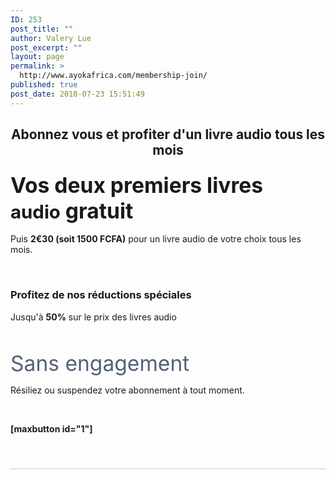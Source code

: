 ```yaml
---
ID: 253
post_title: ""
author: Valery Lue
post_excerpt: ""
layout: page
permalink: >
  http://www.ayokafrica.com/membership-join/
published: true
post_date: 2018-07-23 15:51:49
---
```

<h2 style="text-align: center;">Abonnez vous et profiter d'un livre audio tous les mois</h2>
<h3><span style="font-size: 2.1rem;">Vos deux premiers livres </span><span style="font-size: 29.4px;">audio</span><span style="font-size: 2.1rem;"> gratuit</span></h3>
<div id="" class="bc-row-responsive bc-spacing-none">
<div class="bc-col-responsive bc-col-6 bc-col-offset-0">
<div id="" class="bc-row-responsive">
<div class="bc-col-responsive bc-col-11">
<p class="bc-text bc-spacing-none bc-spacing-top-none bc-size-base bc-color-secondary">Puis <strong>2€30 (soit 1500 FCFA)</strong> pour un livre audio de votre choix tous les mois.</p>
&nbsp;

</div>
</div>
<div id="" class="bc-row-responsive">
<div class="bc-col-responsive bc-col-11">
<h3 class="bc-heading bc-color-base bc-size-medium">Profitez de nos réductions spéciales</h3>
<p class="bc-heading bc-color-base bc-size-medium">Jusqu'à <strong>50%</strong> sur le prix des livres audio</p>
&nbsp;
<p class="bc-text bc-spacing-none bc-spacing-top-none bc-size-base bc-color-secondary"><span style="color: #54617a; font-size: 2.1rem;">Sans engagement</span></p>
<p class="bc-text bc-spacing-none bc-spacing-top-none bc-size-base bc-color-secondary">Résiliez ou suspendez votre abonnement à tout moment.</p>

</div>
</div>
</div>
</div>
&nbsp;

<strong>[maxbutton id="1"]</strong>

&nbsp;
<p style="border-bottom: 1px solid #ccc; padding-bottom: 10px; margin-bottom: 10px;"></p>
